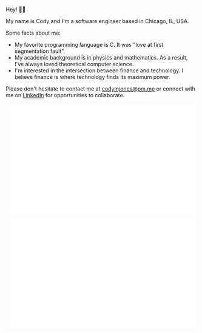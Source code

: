 Hey! 👋🏻

My name is Cody and I'm a software engineer based in Chicago, IL, USA.

Some facts about me:

- My favorite programming language is C. It was "love at first segmentation fault".
- My academic background is in physics and mathematics. As a result, I've always loved theoretical computer science.
- I'm interested in the intersection between finance and technology. I believe finance is where technology finds its maximum power.

Please don't hesitate to contact me at codymjones@pm.me or connect with me on [LinkedIn](https://linkedin.com/in/cm-jones) for opportunities to collaborate.

![](https://raw.githubusercontent.com/cm-jones/github-stats/master/generated/languages.svg#gh-dark-mode-only)
![](https://raw.githubusercontent.com/cm-jones/github-stats/master/generated/languages.svg#gh-light-mode-only)
